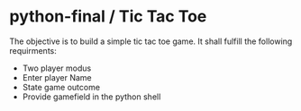 # python-final / Tic Tac Toe

The objective is to build a simple tic tac toe game. It shall fulfill the following requirments: 
- Two player modus 
- Enter player Name 
- State game outcome
- Provide gamefield in the python shell
